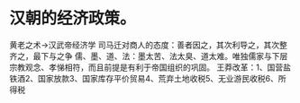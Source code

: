 # 汉朝的经济政策。
黄老之术→汉武帝经济学
司马迁对商人的态度：善者因之，其次利导之，其次整齐之，最下与之争
儒、墨、道、法：墨太苦、法太臭、道太难。唯独儒家与下层宗教观念、孝悌相符，而且前提是有利于帝国组织的巩固。
王莽改革：1、国营盐铁酒2、国家放款3、国家库存平价贸易4、荒弃土地收税5、无业游民收税6、所得税
